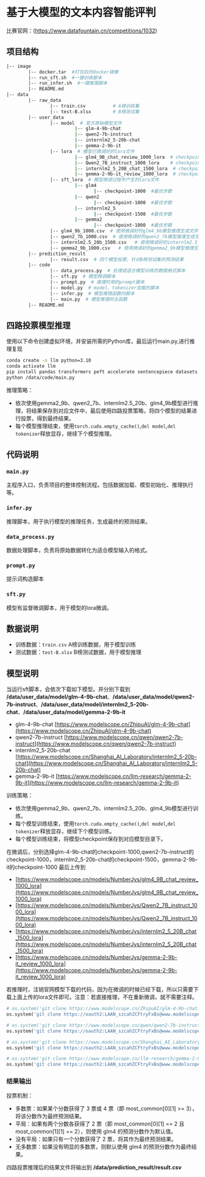 # 基于大模型的文本内容智能评判

比赛官网：(https://www.datafountain.cn/competitions/1032)

## 项目结构

```bash
|-- image
        |-- docker.tar  #打包后的docker镜像
        |-- run_sft.sh  #一键训练脚本
        |-- run_infer.sh  #一键推理脚本
        |-- README.md
|-- data
        |-- raw_data
                |-- train.csv          # A榜训练集
                |-- test-B.xlsx        # B榜测试集
        |-- user_data
                |-- model  # 官方原始模型文件
                         |-- glm-4-9b-chat    
                         |-- qwen2-7b-instruct
                         |-- internlm2_5-20b-chat
                         |-- gemma-2-9b-it
                |-- lora  # 模型已微调好的lora文件
                         |-- glm4_9B_chat_review_1000_lora  # checkpoint:1000steps
                         |-- Qwen2_7B_instruct_1000_lora    # checkpoint:1000steps
                         |-- internlm2_5_20B_chat_1500_lora  # checkpoint:1500steps
                         |-- gemma-2-9b-it_review_1000_lora  # checkpoint:1000steps
                |-- sft_lora  # 模型微调过程中产生的lora文件
                         |-- glm4
                                |-- checkpoint-1000  #最优步数
                         |-- qwen2
                                |-- checkpoint-1000  #最优步数
                         |-- internlm2_5
                                |-- checkpoint-1500  #最优步数
                         |-- gemma2
                                |-- checkpoint-1000  #最优步数
                |-- glm4_9b_1000.csv  # 使用微调好的glm4_9b模型推理生成文件
                |-- qwen2_7b_1000.csv  # 使用微调好的qwen2_7b模型推理生成文件
                |-- internlm2.5_20b_1500.csv   # 使用微调好的internlm2.5_20b模型推理生成文件
                |-- gemma2_9b_1000.csv   # 使用微调好的gemma2_9b模型推理生成文件
        |-- prediction_result
                |-- result.csv  # 四个模型投票，针对B榜测试集的预测结果
        |-- code
                |-- data_process.py  # 处理成适合模型训练的数据格式脚本
                |-- sft.py  # 模型微调脚本
                |-- prompt.py  # 推理时用的prompt脚本
                |-- model.py  # model、tokenizer加载的脚本
                |-- infer.py  # 模型推理函数的脚本
                |-- main.py  # 模型推理的主函数
        |-- README.md

```

## **四路投票**模型推理

使用以下命令创建虚拟环境，并安装所需的Python库，最后运行main.py,进行推理复现

```bash
conda create -n llm python=3.10
conda activate llm
pip install pandas transformers peft accelerate sentencepiece datasets tiktoken openpyxl protobuf einops
python /data/code/main.py
```
推理策略：
- 依次使用gemma2_9b、qwen2_7b、internlm2.5_20b、glm4_9b模型进行推理，将结果保存到对应文件中，最后使用四路投票策略，将四个模型的结果进行投票，得到最终结果。
- 每个模型推理结束，使用`torch.cuda.empty_cache()`,`del model`,`del tokenizer`释放显存，继续下个模型推理。

## 代码说明

### `main.py`

主程序入口，负责项目的整体控制流程。包括数据加载、模型初始化、推理执行等。

### `infer.py`

推理脚本，用于执行模型的推理任务，生成最终的预测结果。

### `data_process.py`

数据处理脚本，负责将原始数据转化为适合模型输入的格式。

### `prompt.py`

提示词构造脚本

### `sft.py`

模型有监督微调脚本，用于模型的lora微调。

## 数据说明
- 训练数据：`train.csv`
  A榜训练数据，用于模型训练
- 测试数据：`test-B.xlsx`
  B榜测试数据，用于模型推理

## 模型说明

当运行sft脚本，会依次下载如下模型。并分别下载到 **/data/user_data/model/glm-4-9b-chat**、**/data/user_data/model/qwen2-7b-instruct**、**/data/user_data/model/internlm2_5-20b-chat**、**/data/user_data/model/gemma-2-9b-it**
- glm-4-9b-chat    [https://www.modelscope.cn/ZhipuAI/glm-4-9b-chat](https://www.modelscope.cn/ZhipuAI/glm-4-9b-chat)
- qwen2-7b-instruct   [https://www.modelscope.cn/qwen/qwen2-7b-instruct](https://www.modelscope.cn/qwen/qwen2-7b-instruct)
- internlm2_5-20b-chat  [https://www.modelscope.cn/Shanghai_AI_Laboratory/internlm2_5-20b-chat](https://www.modelscope.cn/Shanghai_AI_Laboratory/internlm2_5-20b-chat)
- gemma-2-9b-it  [https://www.modelscope.cn/llm-research/gemma-2-9b-it](https://www.modelscope.cn/llm-research/gemma-2-9b-it)

训练策略：
- 依次使用gemma2_9b、qwen2_7b、internlm2.5_20b、glm4_9b模型进行训练。
- 每个模型训练结束，使用`torch.cuda.empty_cache()`,`del model`,`del tokenizer`释放显存，继续下个模型训练。
- 每个模型训练结束，将模型checkpoint保存到对应模型目录下。
  
在微调后，分别选择glm-4-9b-chat的checkpoint-1000,qwen2-7b-instruct的checkpoint-1000，internlm2_5-20b-chat的checkpoint-1500，gemma-2-9b-it的checkpoint-1000
最后上传到
- [https://www.modelscope.cn/models/NumberJys/glm4_9B_chat_review_1000_lora](https://www.modelscope.cn/models/NumberJys/glm4_9B_chat_review_1000_lora)
- [https://www.modelscope.cn/models/NumberJys/Qwen2_7B_instruct_1000_lora](https://www.modelscope.cn/models/NumberJys/Qwen2_7B_instruct_1000_lora)
- [https://www.modelscope.cn/models/NumberJys/internlm2_5_20B_chat_1500_lora](https://www.modelscope.cn/models/NumberJys/internlm2_5_20B_chat_1500_lora)
- [https://www.modelscope.cn/models/NumberJys/gemma-2-9b-it_review_1000_lora](https://www.modelscope.cn/models/NumberJys/gemma-2-9b-it_review_1000_lora)

若推理时，注销官网模型下载的代码，因为在微调的时候已经下载，所以只需要下载上面上传的lora文件即可。注意：若直接推理，不在重新微调，就不需要注释。

```python
# os.system('git clone https://www.modelscope.cn/ZhipuAI/glm-4-9b-chat.git /data/user_data/model/glm-4-9b-chat')
os.system('git clone https://oauth2:LAAN_szcahZCFtryFxBs@www.modelscope.cn/NumberJys/glm4_9B_chat_review_1000_lora.git /data/user_data/lora/glm4_9B_chat_review_1000_lora')

# os.system('git clone https://www.modelscope.cn/qwen/qwen2-7b-instruct.git /data/user_data/model/qwen2-7b-instruct')
os.system('git clone https://oauth2:LAAN_szcahZCFtryFxBs@www.modelscope.cn/NumberJys/Qwen2_7B_instruct_1000_lora.git /data/user_data/lora/Qwen2_7B_instruct_1000_lora')

# os.system('git clone https://www.modelscope.cn/Shanghai_AI_Laboratory/internlm2_5-20b-chat.git /data/user_data/model/internlm2_5-20b-chat')
os.system('git clone https://oauth2:LAAN_szcahZCFtryFxBs@www.modelscope.cn/NumberJys/internlm2_5_20B_chat_1500_lora.git /data/user_data/lora/internlm2_5_20B_chat_1500_lora')

# os.system('git clone https://www.modelscope.cn/llm-research/gemma-2-9b-it.git /data/user_data/model/gemma-2-9b-it')
os.system('git clone https://oauth2:LAAN_szcahZCFtryFxBs@www.modelscope.cn/NumberJys/gemma-2-9b-it_review_1000_lora.git /data/user_data/lora/gemma-2-9b-it_review_1000_lora')
```

### 结果输出

投票机制：

- 多数票：如果某个分数获得了 3 票或 4 票（即 most_common[0][1] >= 3），将该分数作为最终预测结果。
- 平局：如果有两个分数各获得了 2 票（即 most_common[0][1] == 2 且 most_common[1][1] == 2），则使用 glm4 的预测分数作为默认值。
- 没有平局：如果只有一个分数获得了 2 票，将其作为最终预测结果。
- 无多数票：如果没有明显的多数票，则默认使用 glm4 的预测分数作为最终结果。

四路投票推理后的结果文件将输出到 **/data/prediction_result/result.csv**



